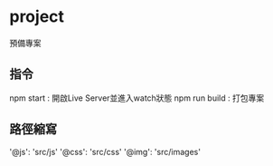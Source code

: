 # project
預備專案

## 指令

npm start : 開啟Live Server並進入watch狀態 
npm run build : 打包專案

## 路徑縮寫

'@js': 'src/js'
'@css': 'src/css'
'@img': 'src/images'
